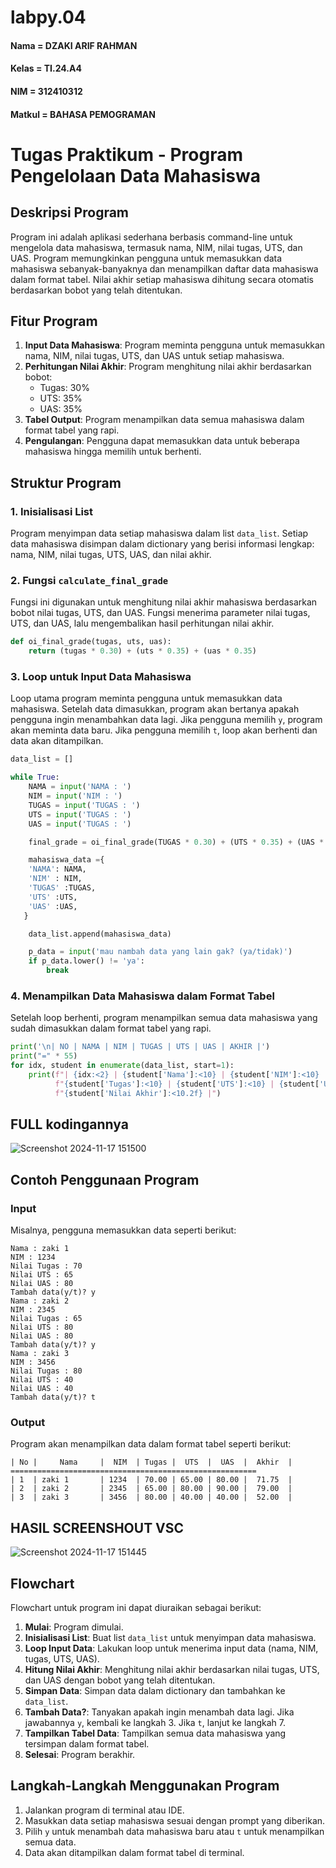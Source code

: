 # labpy.04
#### Nama   = DZAKI ARIF RAHMAN  
#### Kelas  = TI.24.A4  
#### NIM    = 312410312  
#### Matkul = BAHASA PEMOGRAMAN

# Tugas Praktikum - Program Pengelolaan Data Mahasiswa

## Deskripsi Program
Program ini adalah aplikasi sederhana berbasis command-line untuk mengelola data mahasiswa, termasuk nama, NIM, nilai tugas, UTS, dan UAS. Program memungkinkan pengguna untuk memasukkan data mahasiswa sebanyak-banyaknya dan menampilkan daftar data mahasiswa dalam format tabel. Nilai akhir setiap mahasiswa dihitung secara otomatis berdasarkan bobot yang telah ditentukan.

## Fitur Program
1. **Input Data Mahasiswa**: Program meminta pengguna untuk memasukkan nama, NIM, nilai tugas, UTS, dan UAS untuk setiap mahasiswa.
2. **Perhitungan Nilai Akhir**: Program menghitung nilai akhir berdasarkan bobot:
   - Tugas: 30%
   - UTS: 35%
   - UAS: 35%
3. **Tabel Output**: Program menampilkan data semua mahasiswa dalam format tabel yang rapi.
4. **Pengulangan**: Pengguna dapat memasukkan data untuk beberapa mahasiswa hingga memilih untuk berhenti.

## Struktur Program

### 1. Inisialisasi List
Program menyimpan data setiap mahasiswa dalam list `data_list`. Setiap data mahasiswa disimpan dalam dictionary yang berisi informasi lengkap: nama, NIM, nilai tugas, UTS, UAS, dan nilai akhir.

### 2. Fungsi `calculate_final_grade`
Fungsi ini digunakan untuk menghitung nilai akhir mahasiswa berdasarkan bobot nilai tugas, UTS, dan UAS. Fungsi menerima parameter nilai tugas, UTS, dan UAS, lalu mengembalikan hasil perhitungan nilai akhir.

```python
def oi_final_grade(tugas, uts, uas):
    return (tugas * 0.30) + (uts * 0.35) + (uas * 0.35)
```

### 3. Loop untuk Input Data Mahasiswa
Loop utama program meminta pengguna untuk memasukkan data mahasiswa. Setelah data dimasukkan, program akan bertanya apakah pengguna ingin menambahkan data lagi. Jika pengguna memilih `y`, program akan meminta data baru. Jika pengguna memilih `t`, loop akan berhenti dan data akan ditampilkan.

```python
data_list = []

while True:
    NAMA = input('NAMA : ')
    NIM = input('NIM : ')
    TUGAS = input('TUGAS : ')
    UTS = input('TUGAS : ')
    UAS = input('TUGAS : ')

    final_grade = oi_final_grade(TUGAS * 0.30) + (UTS * 0.35) + (UAS * 0.30)

    mahasiswa_data ={
    'NAMA': NAMA,
    'NIM' : NIM,
    'TUGAS' :TUGAS,
    'UTS' :UTS,
    'UAS' :UAS,
   }

    data_list.append(mahasiswa_data)

    p_data = input('mau nambah data yang lain gak? (ya/tidak)')
    if p_data.lower() != 'ya':
        break
```
### 4. Menampilkan Data Mahasiswa dalam Format Tabel
Setelah loop berhenti, program menampilkan semua data mahasiswa yang sudah dimasukkan dalam format tabel yang rapi.

```python
print('\n| NO | NAMA | NIM | TUGAS | UTS | UAS | AKHIR |')
print("=" * 55)
for idx, student in enumerate(data_list, start=1):
    print(f"| {idx:<2} | {student['Nama']:<10} | {student['NIM']:<10} | "
          f"{student['Tugas']:<10} | {student['UTS']:<10} | {student['UAS']:<10} | "
          f"{student['Nilai Akhir']:<10.2f} |")

```
## FULL kodingannya

![Screenshot 2024-11-17 151500](https://github.com/user-attachments/assets/d7168227-2f3f-42fd-8f54-16ac4b010d39)

## Contoh Penggunaan Program

### Input
Misalnya, pengguna memasukkan data seperti berikut:
```plaintext
Nama : zaki 1
NIM : 1234
Nilai Tugas : 70
Nilai UTS : 65
Nilai UAS : 80
Tambah data(y/t)? y
Nama : zaki 2
NIM : 2345
Nilai Tugas : 65
Nilai UTS : 80
Nilai UAS : 80
Tambah data(y/t)? y
Nama : zaki 3
NIM : 3456
Nilai Tugas : 80
Nilai UTS : 40
Nilai UAS : 40
Tambah data(y/t)? t
```

### Output
Program akan menampilkan data dalam format tabel seperti berikut:
```plaintext
| No |     Nama     |  NIM  | Tugas |  UTS  |  UAS  |  Akhir  |
=======================================================
| 1  | zaki 1       | 1234  | 70.00 | 65.00 | 80.00 |  71.75  |
| 2  | zaki 2       | 2345  | 65.00 | 80.00 | 90.00 |  79.00  |
| 3  | zaki 3       | 3456  | 80.00 | 40.00 | 40.00 |  52.00  |
```
## HASIL SCREENSHOUT VSC

![Screenshot 2024-11-17 151445](https://github.com/user-attachments/assets/355e2868-1a92-4b55-93f8-5e180a1a7d8f)

## Flowchart
Flowchart untuk program ini dapat diuraikan sebagai berikut:

1. **Mulai**: Program dimulai.
2. **Inisialisasi List**: Buat list `data_list` untuk menyimpan data mahasiswa.
3. **Loop Input Data**: Lakukan loop untuk menerima input data (nama, NIM, tugas, UTS, UAS).
4. **Hitung Nilai Akhir**: Menghitung nilai akhir berdasarkan nilai tugas, UTS, dan UAS dengan bobot yang telah ditentukan.
5. **Simpan Data**: Simpan data dalam dictionary dan tambahkan ke `data_list`.
6. **Tambah Data?**: Tanyakan apakah ingin menambah data lagi. Jika jawabannya `y`, kembali ke langkah 3. Jika `t`, lanjut ke langkah 7.
7. **Tampilkan Tabel Data**: Tampilkan semua data mahasiswa yang tersimpan dalam format tabel.
8. **Selesai**: Program berakhir.

## Langkah-Langkah Menggunakan Program
1. Jalankan program di terminal atau IDE.
2. Masukkan data setiap mahasiswa sesuai dengan prompt yang diberikan.
3. Pilih `y` untuk menambah data mahasiswa baru atau `t` untuk menampilkan semua data.
4. Data akan ditampilkan dalam format tabel di terminal.

